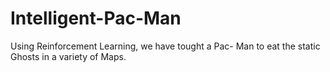 # Intelligent-Pac-Man
Using Reinforcement Learning, we have tought a Pac- Man to eat the static Ghosts in a variety of Maps.
